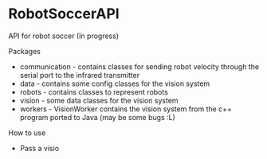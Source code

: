 # RobotSoccerAPI
API for robot soccer
(In progress)

Packages
- communication - contains classes for sending robot velocity through the serial port to the infrared transmitter
- data - contains some config classes for the vision system
- robots - contains classes to represent robots
- vision - some data classes for the vision system
- workers - VisionWorker contains the vision system from the c++ program ported to Java (may be some bugs :L)

How to use
- Pass a visio